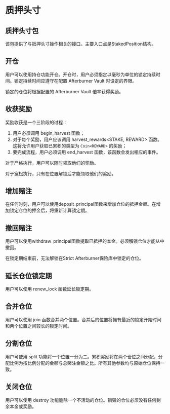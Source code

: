 # 质押头寸

## 质押头寸**包**

该包提供了与抵押头寸操作相关的接口。主要入口点是StakedPosition结构。

## **开仓**&#x20;

用户可以使用持仓功能开仓。开仓时，用户必须指定以毫秒为单位的锁定持续时间。锁定持续时间应遵守在配置 Afterburner Vault 时设定的界限。&#x20;

锁定的仓位将根据配置的 Afterburner Vault 倍率获得奖励。

## **收获奖励**

奖励收获是一个三阶段的过程：

1. 用户必须调用 begin\_harvest 函数；
2. 对于每个奖励，用户应该调用 harvest\_rewards\<STAKE, REWARD> 函数。这将允许用户获取已累积的类型为 `Coin<REWARD>` 的奖励；
3. 要完成流程，用户必须调用 end\_harvest 函数，该函数会发出相应的事件。

对于严格执行，用户可以随时领取他们的奖励。

对于宽松执行，只有在位置解锁后才能领取他们的奖励。

## **增加赌注**

在任何时刻，用户可以使用deposit\_principal函数来增加仓位的抵押金额。在增加锁定仓位的押金后，将重新计算锁定期。

## **撤回赌注**

用户可以使用withdraw\_principal函数提取已抵押的本金。必须解锁仓位才能从中撤回。

在锁定期结束前，无法解锁在Strict Afterburner保险库中锁定的仓位。

## **延长仓位锁定期**&#x20;

用户可以使用 renew\_lock 函数延长锁定期。&#x20;

## **合并仓位**&#x20;

用户可以使用 join 函数合并两个位置。合并后的位置将拥有最近的锁定开始时间和两个位置之间较长的锁定时间。

## &#x20;**分割仓位**

用户可使用 split 功能将一个位置一分为二。累积奖励将在两个仓位之间分配，分配比例为按比例分配的金额与总赌注金额之比。所有其他参数均与原始仓位保持一致。&#x20;

## **关闭仓位**&#x20;

用户可以使用 destroy 功能删除一个不活动的仓位。销毁的仓位必须没有任何剩余本金或奖励。
